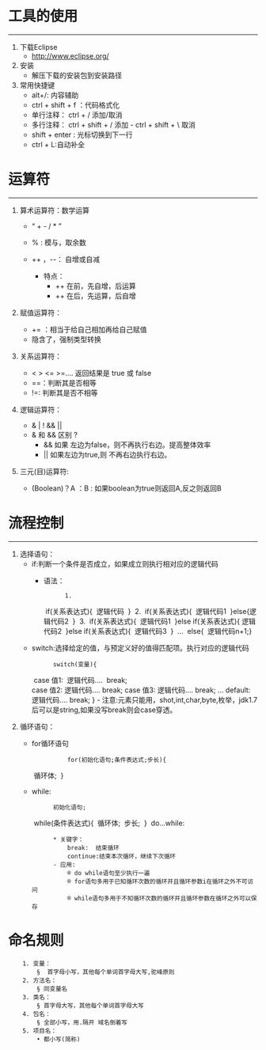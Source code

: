 # 工具的使用

------------------------

1. 下载Eclipse
	* http://www.eclipse.org/
2. 安装
	* 解压下载的安装包到安装路径
3. 常用快捷键
	* alt+/: 内容辅助
	* ctrl + shift + f ：代码格式化
	* 单行注释： ctrl + /  添加/取消
	* 多行注释： ctrl + shift + / 添加
			-  ctrl + shift + \ 取消
	* shift + enter : 光标切换到下一行
	* ctrl + L:自动补全
	
# 运算符

-------------------

1. 算术运算符：数学运算

   * “ +  -  /  *   ”

   * % : 模与，取余数
   * ++ ，--： 自增或自减
     - 特点：
     	* ++ 在前，先自增，后运算
     	* ++ 在后，先运算，后自增

2. 赋值运算符：
   * += ：相当于给自己相加再给自己赋值
   	- 隐含了，强制类型转换

3. 关系运算符： 
   * <  >  <=  >=....  返回结果是 true 或 false
   * ==：判断其是否相等
   * !=: 判断其是否不相等		

4. 逻辑运算符：
   * &  |  !  && ||
   	- & 和 && 区别 ?
   		- && 如果 左边为false，则不再执行右边。提高整体效率
   		- || 如果左边为true,则 不再右边执行右边。

5. 三元(目)运算符:

   * (Boolean)？A ：B  : 如果boolean为true则返回A,反之则返回B

# 流程控制

------------------

1. 选择语句：
	* if:判断一个条件是否成立，如果成立则执行相对应的逻辑代码
		- 语法：

					1.
			​		if(关系表达式){
			​			逻辑代码
			​		}
			​		2.
			​		if(关系表达式){
			​			逻辑代码1
			​		}else{
			​			逻辑代码2
			​		}
			​		3.
			​		if(关系表达式){
			​			逻辑代码1
			​		}else if(关系表达式){
			​			逻辑代码2
			​		}else if(关系表达式){
			​			逻辑代码3
			​		}
			​		...
			​		else{
			​			逻辑代码n+1;
			​		}
	- switch:选择给定的值，与预定义好的值得匹配项。执行对应的逻辑代码
	
				switch(变量){
		​			case 值1:
		​				逻辑代码....
		​				break;
		​			
					case 值2:
						逻辑代码....
						break;
					case 值3:
						逻辑代码....
						break;
					...
					default:
						逻辑代码....
						break;
				}
			- 注意:元素只能用，shot,int,char,byte,枚举，jdk1.7后可以是string,如果没写break则会case穿透。
2. 循环语句：
	- for循环语句
	
					for(初始化语句;条件表达式;步长){
		​				循环体;
		​			}
	
	- while:
	
				初始化语句;
		​			while(条件表达式){
		​				循环体;
		​				步长;
		​			}
		​		do...while:
		
				* 关键字：
					break:	结束循环
					continue:结束本次循环，继续下次循环
				- 应用:
					® do while语句至少执行一遍
					® for语句多用于已知循环次数的循环并且循环参数i在循环之外不可访问
					® while语句多用于不知循环次数的循环并且循环参数在循环之外可以保存
# 命名规则
		1. 变量：
			§  首字母小写，其他每个单词首字母大写,驼峰原则
		2. 方法名：
			§ 同变量名 
		3. 类名：
			§ 首字母大写，其他每个单词首字母大写
		4. 包名：
			§ 全部小写，用.隔开 域名倒着写
		5. 项目名：
			• 都小写(简称) 
